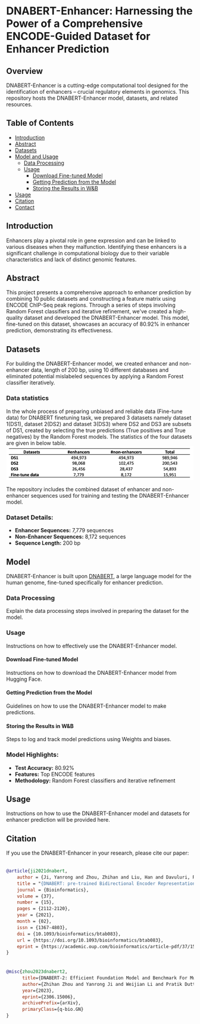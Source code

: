 # DNABERT-Enhancer: Harnessing the Power of a Comprehensive ENCODE-Guided Dataset for Enhancer Prediction

## Overview
DNABERT-Enhancer is a cutting-edge computational tool designed for the identification of enhancers – crucial regulatory elements in genomics. This repository hosts the DNABERT-Enhancer model, datasets, and related resources.

## Table of Contents
- [Introduction](#introduction)
- [Abstract](#abstract)
- [Datasets](#datasets)
- [Model and Usage](#model)
  - [Data Processing](#data-processing)
  - [Usage](#usage)
    - [Download Fine-tuned Model](#download-fine-tuned-model)
    - [Getting Prediction from the Model](#getting-prediction-from-the-model)
    - [Storing the Results in W&B](#storing-the-results-in-wb)
- [Usage](#usage)
- [Citation](#citation)
- [Contact](#contact)

## Introduction
Enhancers play a pivotal role in gene expression and can be linked to various diseases when they malfunction. Identifying these enhancers is a significant challenge in computational biology due to their variable characteristics and lack of distinct genomic features.

## Abstract
This project presents a comprehensive approach to enhancer prediction by combining 10 public datasets and constructing a feature matrix using ENCODE ChIP-Seq peak regions. Through a series of steps involving Random Forest classifiers and iterative refinement, we've created a high-quality dataset and developed the DNABERT-Enhancer model. This model, fine-tuned on this dataset, showcases an accuracy of 80.92% in enhancer prediction, demonstrating its effectiveness.

## Datasets
For building the DNABERT-Enhancer model, we created enhancer and non-enhancer data, length of 200 bp, using 10 different databases and eliminated potential mislabeled sequences by applying a Random Forest classifier iteratively. 

### Data statistics
In the whole process of preparing unbiased and reliable data (Fine-tune data) for DNABERT finetuning task, we prepared 3 datasets namely dataset 1(DS1), dataset 2(DS2) and dataset 3(DS3) where DS2 and DS3 are subsets of DS1, created by selecting the true predictions (True positives and True negatives) by the Random Forest models. The statistics of the four datasets are given in below table. ![statistics](Figures/Data_stat.png)

The repository includes the combined dataset of enhancer and non-enhancer sequences used for training and testing the DNABERT-Enhancer model. 

### Dataset Details:
- **Enhancer Sequences:** 7,779 sequences
- **Non-Enhancer Sequences:** 8,172 sequences
- **Sequence Length:** 200 bp

## Model
DNABERT-Enhancer is built upon [DNABERT](https://github.com/jerryji1993/DNABERT), a large language model for the human genome, fine-tuned specifically for enhancer prediction.

### Data Processing
Explain the data processing steps involved in preparing the dataset for the model.

### Usage
Instructions on how to effectively use the DNABERT-Enhancer model.


#### Download Fine-tuned Model
Instructions on how to download the DNABERT-Enhancer model from Hugging Face.

#### Getting Prediction from the Model
Guidelines on how to use the DNABERT-Enhancer model to make predictions.

#### Storing the Results in W&B
Steps to log and track model predictions using Weights and biases.

### Model Highlights:
- **Test Accuracy:** 80.92%
- **Features:** Top ENCODE features
- **Methodology:** Random Forest classifiers and iterative refinement

## Usage
Instructions on how to use the DNABERT-Enhancer model and datasets for enhancer prediction will be provided here.

## Citation
If you use the DNABERT-Enhancer in your research, please cite our paper:

```bib

@article{ji2021dnabert,
    author = {Ji, Yanrong and Zhou, Zhihan and Liu, Han and Davuluri, Ramana V},
    title = "{DNABERT: pre-trained Bidirectional Encoder Representations from Transformers model for DNA-language in genome}",
    journal = {Bioinformatics},
    volume = {37},
    number = {15},
    pages = {2112-2120},
    year = {2021},
    month = {02},
    issn = {1367-4803},
    doi = {10.1093/bioinformatics/btab083},
    url = {https://doi.org/10.1093/bioinformatics/btab083},
    eprint = {https://academic.oup.com/bioinformatics/article-pdf/37/15/2112/50578892/btab083.pdf},
}


@misc{zhou2023dnabert2,
      title={DNABERT-2: Efficient Foundation Model and Benchmark For Multi-Species Genome}, 
      author={Zhihan Zhou and Yanrong Ji and Weijian Li and Pratik Dutta and Ramana Davuluri and Han Liu},
      year={2023},
      eprint={2306.15006},
      archivePrefix={arXiv},
      primaryClass={q-bio.GN}
}
